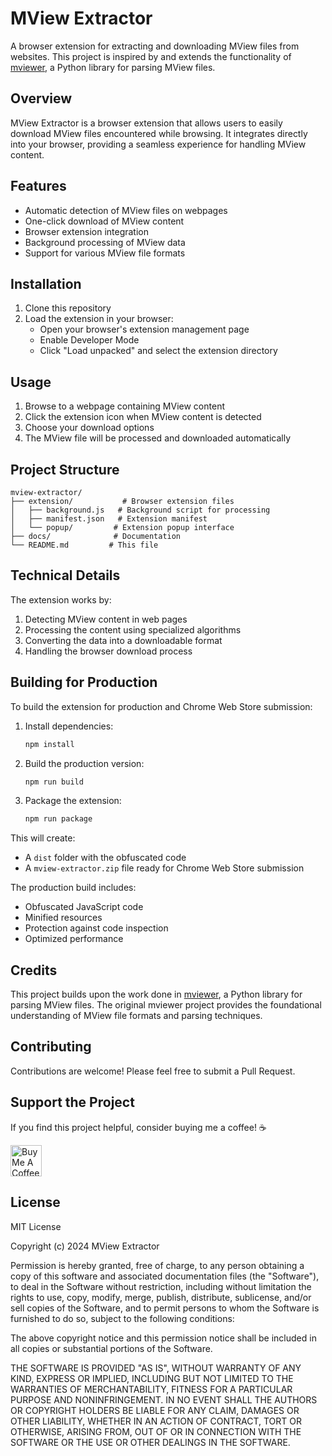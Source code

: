 # MView Extractor

A browser extension for extracting and downloading MView files from websites. This project is inspired by and extends the functionality of [mviewer](https://github.com/majimboo/mviewer), a Python library for parsing MView files.

## Overview

MView Extractor is a browser extension that allows users to easily download MView files encountered while browsing. It integrates directly into your browser, providing a seamless experience for handling MView content.

## Features

- Automatic detection of MView files on webpages
- One-click download of MView content
- Browser extension integration
- Background processing of MView data
- Support for various MView file formats

## Installation

1. Clone this repository
2. Load the extension in your browser:
   - Open your browser's extension management page
   - Enable Developer Mode
   - Click "Load unpacked" and select the extension directory

## Usage

1. Browse to a webpage containing MView content
2. Click the extension icon when MView content is detected
3. Choose your download options
4. The MView file will be processed and downloaded automatically

## Project Structure

```
mview-extractor/
├── extension/           # Browser extension files
│   ├── background.js   # Background script for processing
│   ├── manifest.json   # Extension manifest
│   └── popup/         # Extension popup interface
├── docs/              # Documentation
└── README.md         # This file
```

## Technical Details

The extension works by:
1. Detecting MView content in web pages
2. Processing the content using specialized algorithms
3. Converting the data into a downloadable format
4. Handling the browser download process

## Building for Production

To build the extension for production and Chrome Web Store submission:

1. Install dependencies:
   ```bash
   npm install
   ```

2. Build the production version:
   ```bash
   npm run build
   ```

3. Package the extension:
   ```bash
   npm run package
   ```

This will create:
- A `dist` folder with the obfuscated code
- A `mview-extractor.zip` file ready for Chrome Web Store submission

The production build includes:
- Obfuscated JavaScript code
- Minified resources
- Protection against code inspection
- Optimized performance

## Credits

This project builds upon the work done in [mviewer](https://github.com/majimboo/mviewer), a Python library for parsing MView files. The original mviewer project provides the foundational understanding of MView file formats and parsing techniques.

## Contributing

Contributions are welcome! Please feel free to submit a Pull Request.

## Support the Project

If you find this project helpful, consider buying me a coffee! ☕

<a href="https://www.buymeacoffee.com/doufa" target="_blank">
  <img src="https://cdn.buymeacoffee.com/buttons/v2/default-yellow.png" alt="Buy Me A Coffee" height="50">
</a>

## License

MIT License

Copyright (c) 2024 MView Extractor

Permission is hereby granted, free of charge, to any person obtaining a copy
of this software and associated documentation files (the "Software"), to deal
in the Software without restriction, including without limitation the rights
to use, copy, modify, merge, publish, distribute, sublicense, and/or sell
copies of the Software, and to permit persons to whom the Software is
furnished to do so, subject to the following conditions:

The above copyright notice and this permission notice shall be included in all
copies or substantial portions of the Software.

THE SOFTWARE IS PROVIDED "AS IS", WITHOUT WARRANTY OF ANY KIND, EXPRESS OR
IMPLIED, INCLUDING BUT NOT LIMITED TO THE WARRANTIES OF MERCHANTABILITY,
FITNESS FOR A PARTICULAR PURPOSE AND NONINFRINGEMENT. IN NO EVENT SHALL THE
AUTHORS OR COPYRIGHT HOLDERS BE LIABLE FOR ANY CLAIM, DAMAGES OR OTHER
LIABILITY, WHETHER IN AN ACTION OF CONTRACT, TORT OR OTHERWISE, ARISING FROM,
OUT OF OR IN CONNECTION WITH THE SOFTWARE OR THE USE OR OTHER DEALINGS IN THE
SOFTWARE.

